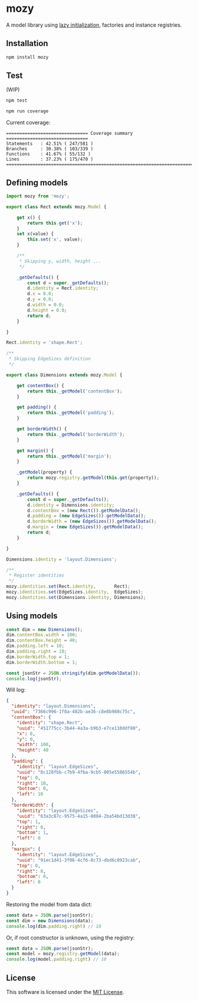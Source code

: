 # mozy
A model library using [lazy initialization](https://en.wikipedia.org/wiki/Lazy_initialization), factories and instance registries.

## Installation

```sh
npm install mozy
```

## Test

(WIP)

```sh
npm test
```
```sh
npm run coverage
```
Current coverage:
```
=============================== Coverage summary ===============================
Statements   : 42.51% ( 247/581 )
Branches     : 30.38% ( 103/339 )
Functions    : 41.67% ( 55/132 )
Lines        : 37.23% ( 175/470 )
================================================================================
```

## Defining models

```javascript
import mozy from 'mozy';

export class Rect extends mozy.Model {

    get x() {
        return this.get('x');
    }
    set x(value) {
        this.set('x', value);
    }

    /**
     * Skipping y, width, height ...
     */

    _getDefaults() {
        const d = super._getDefaults();
        d.identity = Rect.identity;
        d.x = 0.0;
        d.y = 0.0;
        d.width = 0.0;
        d.height = 0.0;
        return d;
    }

}

Rect.identity = 'shape.Rect';

/**
 * Skipping EdgeSizes definition
 */

export class Dimensions extends mozy.Model {

    get contentBox() {
        return this._getModel('contentBox');
    }

    get padding() {
        return this._getModel('padding');
    }

    get borderWidth() {
        return this._getModel('borderWidth');
    }

    get margin() {
        return this._getModel('margin');
    }

    _getModel(property) {
        return mozy.registry.getModel(this.get(property));
    }

    _getDefaults() {
        const d = super._getDefaults();
        d.identity = Dimensions.identity;
        d.contentBox = (new Rect()).getModelData();
        d.padding = (new EdgeSizes()).getModelData();
        d.borderWidth = (new EdgeSizes()).getModelData();
        d.margin = (new EdgeSizes()).getModelData();
        return d;
    }

}

Dimensions.identity = 'layout.Dimensions';

/**
 * Register identities
 */
mozy.identities.set(Rect.identity,       Rect);
mozy.identities.set(EdgeSizes.identity,  EdgeSizes);
mozy.identities.set(Dimensions.identity, Dimensions);
```

## Using models

```javascript
const dim = new Dimensions();
dim.contentBox.width = 100;
dim.contentBox.height = 40;
dim.padding.left = 10;
dim.padding.right = 10;
dim.borderWidth.top = 1;
dim.borderWidth.bottom = 1;

const jsonStr = JSON.stringify(dim.getModelData());
console.log(jsonStr);
```

Will log:

```json
{
  "identity": "layout.Dimensions",
  "uuid": "7366c996-1f8a-482b-ae36-c8e8b988c75c",
  "contentBox": {
    "identity": "shape.Rect",
    "uuid": "451775cc-3b44-4a3a-b9b3-e7ce110ddf80",
    "x": 0,
    "y": 0,
    "width": 100,
    "height": 40
  },
  "padding": {
    "identity": "layout.EdgeSizes",
    "uuid": "8c128fbb-c7b9-4fba-9cb5-005e5586554b",
    "top": 0,
    "right": 10,
    "bottom": 0,
    "left": 10
  },
  "borderWidth": {
    "identity": "layout.EdgeSizes",
    "uuid": "63a3c87c-9575-4a15-8084-2ba54bd13d38",
    "top": 1,
    "right": 0,
    "bottom": 1,
    "left": 0
  },
  "margin": {
    "identity": "layout.EdgeSizes",
    "uuid": "91ec1d41-3f06-4cf6-8c73-dbd6c8923cab",
    "top": 0,
    "right": 0,
    "bottom": 0,
    "left": 0
  }
}
```

Restoring the model from data dict:

```javascript
const data = JSON.parse(jsonStr);
const dim = new Dimensions(data);
console.log(dim.padding.right) // 10
```

Or, if root constructor is unknown, using the registry:

```javascript
const data = JSON.parse(jsonStr);
const model = mozy.registry.getModel(data);
console.log(model.padding.right) // 10
```

## License

This software is licensed under the [MIT License](https://github.com/insector-ab/mozy/blob/master/LICENSE).
